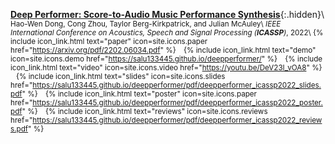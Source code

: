 [__Deep Performer: Score-to-Audio Music Performance Synthesis__](https://arxiv.org/abs/2202.06034){:.hidden}\\
<small>
Hao-Wen Dong, Cong Zhou, Taylor Berg-Kirkpatrick, and Julian McAuley\\
_IEEE International Conference on Acoustics, Speech and Signal Processing (__ICASSP__)_, 2022\\
{% include icon_link.html text="paper" icon=site.icons.paper href="https://arxiv.org/pdf/2202.06034.pdf" %} &ensp;
{% include icon_link.html text="demo" icon=site.icons.demo href="https://salu133445.github.io/deepperformer/" %} &ensp;
{% include icon_link.html text="video" icon=site.icons.video href="https://youtu.be/DeV23I_vOA8" %} &ensp;
{% include icon_link.html text="slides" icon=site.icons.slides href="https://salu133445.github.io/deepperformer/pdf/deepperformer_icassp2022_slides.pdf" %} &ensp;
{% include icon_link.html text="poster" icon=site.icons.paper href="https://salu133445.github.io/deepperformer/pdf/deepperformer_icassp2022_poster.pdf" %} &ensp;
{% include icon_link.html text="reviews" icon=site.icons.reviews href="https://salu133445.github.io/deepperformer/pdf/deepperformer_icassp2022_reviews.pdf" %}
</small>
